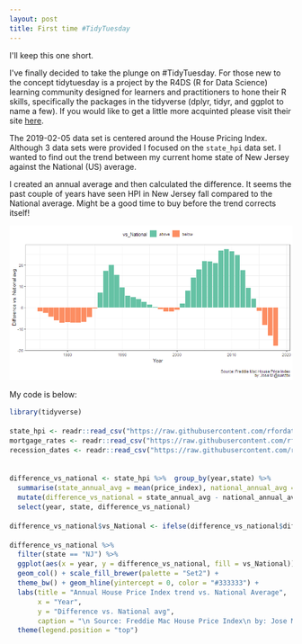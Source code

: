 ```yaml
---
layout: post
title: First time #TidyTuesday
---
```


I'll keep this one short.  

I've finally decided to take the plunge on #TidyTuesday.  For those new to the concept tidytuesday is a project by the R4DS (R for Data Science) learning community designed for learners and practitioners to hone their R skills, specifically the packages in the tidyverse (dplyr, tidyr, and ggplot to name a few).  If you would like to get a little more acquinted please visit their site [here](https://github.com/rfordatascience/tidytuesday).

The 2019-02-05 data set is centered around the House Pricing Index.  Although 3 data sets were provided I focused on the `state_hpi` data set.  I wanted to find out the trend between my current home state of New Jersey against the National (US) average.

I created an annual average and then calculated the difference.  It seems the past couple of years have seen HPI in New Jersey fall compared to the National average.  Might be a good time to buy before the trend corrects itself!

![TidyTuesday](https://github.com/jmmnyc/tidytuesday/blob/master/tidy_tuesday_20190205.png)


My code is below:

```R
library(tidyverse)

state_hpi <- readr::read_csv("https://raw.githubusercontent.com/rfordatascience/tidytuesday/master/data/2019/2019-02-05/state_hpi.csv")
mortgage_rates <- readr::read_csv("https://raw.githubusercontent.com/rfordatascience/tidytuesday/master/data/2019/2019-02-05/mortgage.csv")
recession_dates <- readr::read_csv("https://raw.githubusercontent.com/rfordatascience/tidytuesday/master/data/2019/2019-02-05/recessions.csv")


difference_vs_national <- state_hpi %>%  group_by(year,state) %>% 
  summarise(state_annual_avg = mean(price_index), national_annual_avg = mean(us_avg)) %>% 
  mutate(difference_vs_national = state_annual_avg - national_annual_avg) %>% 
  select(year, state, difference_vs_national) 

difference_vs_national$vs_National <- ifelse(difference_vs_national$difference_vs_national>0,"above","below")

difference_vs_national %>% 
  filter(state == "NJ") %>% 
  ggplot(aes(x = year, y = difference_vs_national, fill = vs_National)) + 
  geom_col() + scale_fill_brewer(palette = "Set2") + 
  theme_bw() + geom_hline(yintercept = 0, color = "#333333") + 
  labs(title = "Annual House Price Index trend vs. National Average", 
       x = "Year", 
       y = "Difference vs. National avg",
       caption = "\n Source: Freddie Mac House Price Index\n by: Jose M @sanzbx") + 
  theme(legend.position = "top")
```
